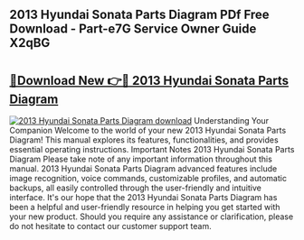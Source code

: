 ## 2013 Hyundai Sonata Parts Diagram PDf Free Download - Part-e7G Service Owner Guide X2qBG

# <h2><a href="http://dfk1zuj.blite.top/?on=2013+Hyundai+Sonata+Parts+Diagram">🔗Download New 👉🔴 2013 Hyundai Sonata Parts Diagram</a></h2>

[![2013 Hyundai Sonata Parts Diagram download](https://i.imgur.com/lujVjoI.png)](http://dfk1zuj.blite.top/?on=2013+Hyundai+Sonata+Parts+Diagram)
Understanding Your Companion Welcome to the world of your new 2013 Hyundai Sonata Parts Diagram! This manual explores its features, functionalities, and provides essential operating instructions. Important Notes 2013 Hyundai Sonata Parts Diagram Please take note of any important information throughout this manual. 2013 Hyundai Sonata Parts Diagram advanced features include image recognition, voice commands, customizable profiles, and automatic backups, all easily controlled through the user-friendly and intuitive interface. It's our hope that the 2013 Hyundai Sonata Parts Diagram has been a helpful and user-friendly resource in helping you get started with your new product. Should you require any assistance or clarification, please do not hesitate to contact our customer support team.
